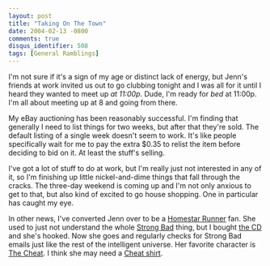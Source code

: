 ```yaml
---
layout: post
title: "Taking On The Town"
date: 2004-02-13 -0800
comments: true
disqus_identifier: 508
tags: [General Ramblings]
---
```

I'm not sure if it's a sign of my age or distinct lack of energy, but
Jenn's friends at work invited us out to go clubbing tonight and I was
all for it until I heard they wanted to meet up *at 11:00p*. Dude, I'm
ready for *bed* at 11:00p. I'm all about meeting up at 8 and going from
there.
 
 My eBay auctioning has been reasonably successful. I'm finding that
generally I need to list things for two weeks, but after that they're
sold. The default listing of a single week doesn't seem to work. It's
like people specifically wait for me to pay the extra \$0.35 to relist
the item before deciding to bid on it. At least the stuff's selling.
 
 I've got a lot of stuff to do at work, but I'm really just not
interested in any of it, so I'm finishing up little nickel-and-dime
things that fall through the cracks. The three-day weekend is coming up
and I'm not only anxious to get to that, but also kind of excited to go
house shopping. One in particular has caught my eye.
 
 In other news, I've converted Jenn over to be a [Homestar
Runner](http://www.homestarrunner.com/) fan. She used to just not
understand the whole [Strong
Bad](http://www.homestarrunner.com/sbemail.html) thing, but I bought
[the CD](http://store.yahoo.com/homestarrunner/stbadsicd.html) and she's
hooked. Now she goes and regularly checks for Strong Bad emails just
like the rest of the intelligent universe. Her favorite character is
[The Cheat](http://www.homestarrunner.com/vcr_cheat.html). I think she
may need a [Cheat
shirt](http://store.yahoo.com/homestarrunner/cheat.html).
